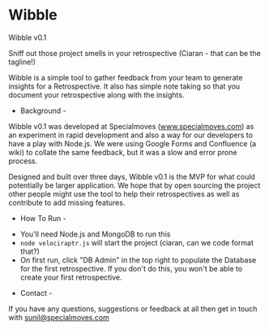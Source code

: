 Wibble
======

Wibble v0.1

Sniff out those project smells in your retrospective (Ciaran - that can be the tagline!)

Wibble is a simple tool to gather feedback from your team to generate insights for a Retrospective. It also has simple note taking so that you document your retrospective along with the insights.

- Background  -

Wibble v0.1 was developed at Specialmoves (www.specialmoves.com) as an experiment in rapid development and also a way for our developers to have a play with Node.js. We were using Google Forms and Confluence (a wiki) to collate the same feedback, but it was a slow and error prone process.

Designed and built over three days, Wibble v0.1 is the MVP for what could potentially be larger application. We hope that by open sourcing the project other people might use the tool to help their retrospectives as well as contribute to add missing features.

- How To Run - 

* You'll need Node.js and MongoDB to run this
* <code>node velociraptr.js</code> will start the project (ciaran, can we code format that?)
* On first run, click "DB Admin" in the top right to populate the Database for the first retrospective. If you don't do this, you won't be able to create your first retrospective.

- Contact - 

If you have any questions, suggestions or feedback at all then get in touch with sunil@specialmoves.com